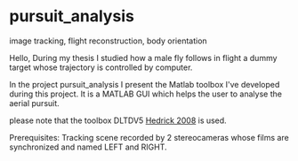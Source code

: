 # pursuit_analysis
image tracking, flight reconstruction, body orientation


Hello,
During my thesis I studied how a male fly follows in flight a dummy target whose trajectory is controlled by computer. 

In the project pursuit_analysis I present the Matlab toolbox I've developed during this project. It is a MATLAB GUI which helps the user to analyse the aerial pursuit. 

please note that the toolbox DLTDV5 [Hedrick 2008] is used. 

Prerequisites:
Tracking scene recorded by 2 stereocameras whose films are synchronized and named LEFT and RIGHT. 


[Hedrick 2008]: https://iopscience.iop.org/article/10.1088/1748-3182/3/3/034001/meta
